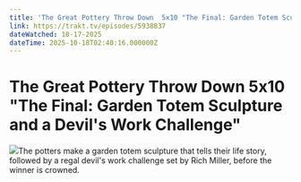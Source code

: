 ```yaml
---
title: 'The Great Pottery Throw Down  5x10 "The Final: Garden Totem Sculpture and a Devil's Work Challenge"' 
link: https://trakt.tv/episodes/5938837
dateWatched: 10-17-2025
dateTime: 2025-10-18T02:40:16.000000Z
---
```

# The Great Pottery Throw Down  5x10 "The Final: Garden Totem Sculpture and a Devil's Work Challenge"

![](https://walter-r2.trakt.tv/images/episodes/005/938/837/screenshots/thumb/ecce788503.jpg)The potters make a garden totem sculpture that tells their life story, followed by a regal devil's work challenge set by Rich Miller, before the winner is crowned.